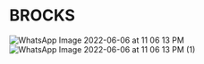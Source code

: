 # BROCKS
![WhatsApp Image 2022-06-06 at 11 06 13 PM](https://user-images.githubusercontent.com/63640474/172210533-720c6f42-aac7-473f-974b-9b70ab543e98.jpeg)
![WhatsApp Image 2022-06-06 at 11 06 13 PM (1)](https://user-images.githubusercontent.com/63640474/172210628-0a3c6a3e-34b9-438b-849c-57b49101d32b.jpeg)
